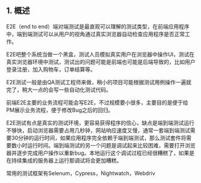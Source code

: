 ## 1. 概述

E2E（end to end）端对端测试是最直观可以理解的测试类型，在前端应用程序中，端到端测试可以从用户的视角通过真实浏览器自动检查应用程序是否正常工作。

E2E吧整个系统当做一个黑盒，测试人员模拟真实用户在浏览器中操作UI，测试在真实浏览器环境中测试，测试出的问题可能是前端也可能是后端导致的，比如用户登录注册，加入购物车，订单结算等。

E2E测试一般是由QA测试工程师来做，稍小的项目可能根据测试用例操作一遍就完了，稍大一点的会写一些自动化测试代码。

前端E2E主要的业务流程可能会写E2E，不过规模要小很多，主要目的是便于给PM展示业务流程，便于修改Bug之后的回归。

E2E测试有点是真实的测试环境，更容易获得程序的信心，缺点是端到端测试运行不够快，启动浏览器需要占用几秒钟，网站响应速度又慢，通常一套端到端测试需要30分钟的运行时间，如果应用程序完全依赖于端到端测试，那么测试套件将需要数小时运行时间。端到端测试的另一个问题是调试起来比较困难，需要打开浏览器并逐步完成用户操作以重新bug。本地运行这个调试过程已经很糟糕了，如果是在持续集成的服务器上运行那调试将会更加糟糕。

常用的测试框架有Selenum，Cypress，Nightwatch，Webdriv